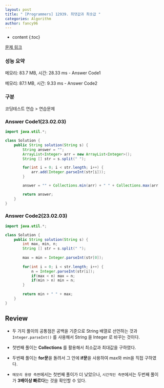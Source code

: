 ```yaml
---
layout: post
title: " [Programmers] 12939. 최댓값과 최솟값 "
categories: Algorithm
author: fancy96
---
```

* content
{:toc}

[문제 링크](https://school.programmers.co.kr/learn/courses/30/lessons/12939)

### 성능 요약

메모리: 83.7 MB, 시간: 28.33 ms - Answer Code1

메모리: 87.1 MB, 시간: 9.33 ms - Answer Code2

### 구분

코딩테스트 연습 > 연습문제

### Answer Code1(23.02.03)

```java
import java.util.*;

class Solution {
    public String solution(String s) {
        String answer = "";
        ArrayList<Integer> arr = new ArrayList<Integer>();
        String [] str = s.split(" ");

        for(int i = 0; i < str.length; i++) {
            arr.add(Integer.parseInt(str[i]));
        }

        answer = "" + Collections.min(arr) + " " + Collections.max(arr);

        return answer;
    }
}
```

### Answer Code2(23.02.03)

```java
import java.util.*;

class Solution {
    public String solution(String s) {
        int max, min, n;
        String [] str = s.split(" ");
        
        max = min = Integer.parseInt(str[0]);
        
        for(int i = 0; i < str.length; i++) {
            n = Integer.parseInt(str[i]);
            if(max < n) max = n;
            if(min > n) min = n;
        }
        
        return min + " " + max;
    }
}
```


## Review

* 두 가지 풀이의 공통점은 공백을 기준으로 String 배열로 선언하는 것과 `Integer.parseInt()` 를 사용해서 String 을 Integer 로 바꾸는 것이다.

* 첫번째 풀이는 **Collections** 를 활용해서 최소값과 최대값을 구하였다.

* 두번째 풀이는 **for문**을 돌려서 그 안에 **if문**을 사용하여 max와 min을 직접 구하였다. 

* `메모리 용량 측면`에서는 첫번째 풀이가 더 낮았으나, `시간적인 측면`에서는 두번째 풀이가 **3배이상 빠르다**는 것을 확인할 수 있다.